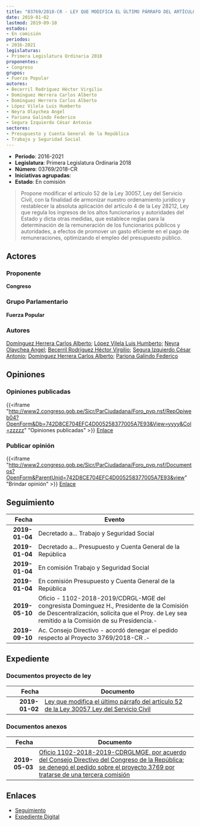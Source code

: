 ```yaml
---
title: "03769/2018-CR - LEY QUE MODIFICA EL ÚLTIMO PÁRRAFO DEL ARTÍCULO 52 DE LA LEY 30057 LEY DEL SERVICIO CIVIL"
date: 2019-01-02
lastmod: 2019-09-10
estados:
- En comisión
periodos:
- 2016-2021
legislaturas:
- Primera Legislatura Ordinaria 2018
proponentes:
- Congreso
grupos:
- Fuerza Popular
autores:
- Becerril Rodríguez Héctor Virgilio
- Domínguez Herrera Carlos Alberto
- Domínguez Herrera Carlos Alberto
- López Vilela Luis Humberto
- Neyra Olaychea Angel
- Pariona Galindo Federico
- Segura Izquierdo César Antonio
sectores:
- Presupuesto y Cuenta General de la República
- Trabajo y Seguridad Social
---
```

- **Periodo**: 2016-2021
- **Legislatura**: Primera Legislatura Ordinaria 2018
- **Número**: 03769/2018-CR
- **Iniciativas agrupadas**: 
- **Estado**: En comisión

> Propone modificar el artículo 52 de la Ley 30057, Ley del Servicio Civil, con la finalidad de armonizar nuestro ordenamiento jurídico y restablecer la absoluta aplicación del artículo 4 de la Ley 28212, Ley que regula los ingresos de los altos funcionarios y autoridades del Estado y dicta otras medidas, que establece reglas para la determinación de la remuneración de los funcionarios públicos y autoridades, a efectos de promover un gasto eficiente en el pago de remuneraciones, optimizando el empleo del presupuesto público.


## Actores

### Proponente

**Congreso**

### Grupo Parlamentario

**Fuerza Popular**

### Autores

[Domínguez Herrera Carlos Alberto](mailto:mailto:cdominguez@congreso.gob.pe); [López Vilela Luis Humberto](mailto:mailto:llopezv@congreso.gob.pe); [Neyra Olaychea Angel](mailto:mailto:); [Becerril Rodríguez Héctor Virgilio](mailto:mailto:hbecerril@congreso.gob.pe); [Segura Izquierdo César Antonio](mailto:mailto:csegura@congreso.gob.pe); [Domínguez Herrera Carlos Alberto](mailto:mailto:cdominguez@congreso.gob.pe); [Pariona Galindo Federico](mailto:mailto:fpariona@congreso.gob.pe)

## Opiniones

### Opiniones publicadas

{{<iframe "http://www2.congreso.gob.pe/Sicr/ParCiudadana/Foro_pvp.nsf/RepOpiweb04?OpenForm&Db=742D8CE704EFC4D005258377005A7E93&View=yyyy&Col=zzzzz" "Opiniones publicadas" >}}
[Enlace](http://www2.congreso.gob.pe/Sicr/ParCiudadana/Foro_pvp.nsf/RepOpiweb04?OpenForm&Db=742D8CE704EFC4D005258377005A7E93&View=yyyy&Col=zzzzz)

### Publicar opinión

{{<iframe "http://www2.congreso.gob.pe/Sicr/ParCiudadana/Foro_pvp.nsf/Documentos?OpenForm&ParentUnid=742D8CE704EFC4D005258377005A7E93&view" "Brindar opinión" >}}
[Enlace](http://www2.congreso.gob.pe/Sicr/ParCiudadana/Foro_pvp.nsf/Documentos?OpenForm&ParentUnid=742D8CE704EFC4D005258377005A7E93&view)


## Seguimiento

| Fecha | Evento |
|------:|--------|
| **2019-01-04** | Decretado a... Trabajo y Seguridad Social |
| **2019-01-04** | Decretado a... Presupuesto y Cuenta General de la República |
| **2019-01-04** | En comisión Trabajo y Seguridad Social |
| **2019-01-04** | En comisión Presupuesto y Cuenta General de la República |
| **2019-05-10** | Oficio - 1102-2018-2019/CDRGL-MGE del congresista Dominguez H., Presidente de la Comisión de Descentralización, solicita que el Proy. de Ley sea remitido a la Comisión de su Presidencia.- |
| **2019-09-10** | Ac. Consejo Directivo - acordó denegar el pedido respecto al Proyecto 3769/2018-CR .- |

## Expediente

### Documentos proyecto de ley

| Fecha | Documento |
|------:|-----------|
| **2019-01-02** | [Ley que modifica el último párrafo del artículo 52 de la Ley 30057 Ley del Servicio Civil](http://www.leyes.congreso.gob.pe/Documentos/2016_2021/Proyectos_de_Ley_y_de_Resoluciones_Legislativas/PL0376920190102.pdf) |

### Documentos anexos

| Fecha | Documento |
|------:|-----------|
| **2019-05-03** | [Oficio 1102-2018-2019-CDRGLMGE, por acuerdo del Consejo Directivo del Congreso de la República; se denegó el pedido sobre el proyecto 3769 por tratarse de una tercera comisión](http://www.leyes.congreso.gob.pe/Documentos/2016_2021/Consejo_Directivo/Pedidos_Pase_a_Comision/OFICIO-1102-2018-2019-CDRGLMGE.pdf) |

## Enlaces

- [Seguimiento](http://www2.congreso.gob.pe/Sicr/TraDocEstProc/CLProLey2016.nsf/f7fff46988ca05b1052578e100829cc7/b441117a35995ffc052583760079732c?OpenDocument)
- [Expediente Digital](http://www2.congreso.gob.pe/Sicr/TraDocEstProc/Expvirt_2011.nsf/visbusqptramdoc1621/03769?opendocument)

